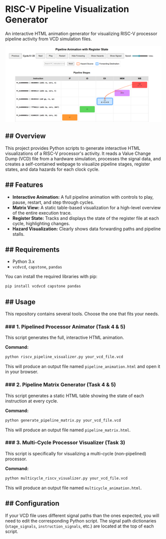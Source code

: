 # RISC-V Pipeline Visualization Generator

An interactive HTML animation generator for visualizing RISC-V processor pipeline activity from VCD simulation files.

![Screenshot of the pipeline animation](pipeline_animation_screenshot.png)

## ## Overview

This project provides Python scripts to generate interactive HTML visualizations of a RISC-V processor's activity. It reads a Value Change Dump (VCD) file from a hardware simulation, processes the signal data, and creates a self-contained webpage to visualize pipeline stages, register states, and data hazards for each clock cycle.

## ## Features

* **Interactive Animation:** A full pipeline animation with controls to play, pause, restart, and step through cycles.
* **Matrix View:** A static table-based visualization for a high-level overview of the entire execution trace.
* **Register State:** Tracks and displays the state of the register file at each cycle, highlighting changes.
* **Hazard Visualization:** Clearly shows data forwarding paths and pipeline stalls.

## ## Requirements

-   Python 3.x
-   `vcdvcd`, `capstone`, `pandas`

You can install the required libraries with pip:
```sh
pip install vcdvcd capstone pandas
```

## ## Usage

This repository contains several tools. Choose the one that fits your needs.

### ### 1. Pipelined Processor Animator (Task 4 & 5)

This script generates the full, interactive HTML animation.

**Command:**
```sh
python riscv_pipeline_visualizer.py your_vcd_file.vcd
```
This will produce an output file named `pipeline_animation.html` and open it in your browser.

### ### 2. Pipeline Matrix Generator (Task 4 & 5)

This script generates a static HTML table showing the state of each instruction at every cycle.

**Command:**
```sh
python generate_pipeline_matrix.py your_vcd_file.vcd
```
This will produce an output file named `pipeline_matrix.html`.

### ### 3. Multi-Cycle Processor Visualizer (Task 3)

This script is specifically for visualizing a multi-cycle (non-pipelined) processor.

**Command:**
```sh
python multicycle_riscv_visualizer.py your_vcd_file.vcd
```
This will produce an output file named `multicycle_animation.html`.

## ## Configuration

If your VCD file uses different signal paths than the ones expected, you will need to edit the corresponding Python script. The signal path dictionaries (`stage_signals`, `instruction_signals`, etc.) are located at the top of each script.